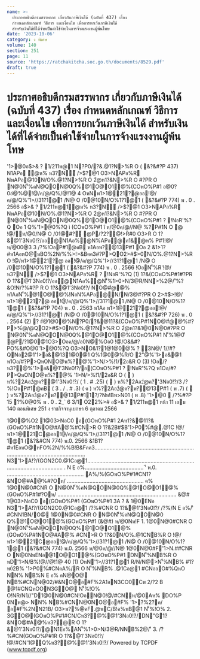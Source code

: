 ```yaml
---
name: >-
  ประกาศอธิบดีกรมสรรพากร เกี่ยวกับภาษีเงินได้ (ฉบับที่ 437) เรื่อง
  กําหนดหลักเกณฑ์ วิธีการ และเงื่อนไข เพื่อการยกเว้นภาษีเงินได้
  สำหรับเงินได้ที่ได้จ่ายเป็นค่าใช้จ่ายในการจ้างแรงงานผู้พ้นโทษ
date: '2023-10-06'
category: ง พิเศษ
volume: 140
section: 251
page: 11
source: 'https://ratchakitcha.soc.go.th/documents/8529.pdf'
draft: true
---
```


# ประกาศอธิบดีกรมสรรพากร เกี่ยวกับภาษีเงินได้ (ฉบับที่ 437) เรื่อง กําหนดหลักเกณฑ์ วิธีการ และเงื่อนไข เพื่อการยกเว้นภาษีเงินได้ สำหรับเงินได้ที่ได้จ่ายเป็นค่าใช้จ่ายในการจ้างแรงงานผู้พ้นโทษ

'1>@0อ$>& ? 1/211พ@1 N?P0/?&.@1?N>%R O ( &?&#?P 437) N1APอ ํ@ห% ห3?N์ />$?@1 O3>NAPอ%R NพAPอ@10N/O%.@1?N>%R O 2ํ@ห1?&N>%R O #?PR O N@0N'็%คN@QON@0Q%@1O@O1@%(COพO%P#1 อ@0?0อํ@%@!@/ค/@/Q%/@!1@ 4 OหNพ1>1@21?@ออ!@/ค/@/Q%'1>//31?1@1 /N@ O /0@10N/O%1?1@1 ( &?&#?P 774) พ . 0 . 2566 อ$>& ? 1/211พ@1ํ@ห% ห3?N์ />$?@1 O3>NAPอ%R NพAPอ@10N/O%.@1?N>%R O 2ํ@ห1?&N>%R O #?PR O N@0N'็%คN@QON@0Q%@1O@O1@%(COพO%P#1 ? !NอR'%?Q Oอ 1 Q%'1>@0%?Q ì (COพO%P#1 î ห/@0ค/@//N@ %?P#1N O @ !@/ห/@0/N@ O /01@#?์ @P/?2?@!>R#0 O3>R O 1?&@1'3Nอ0!?/ออ@N1Aอ%ํ@N%APอ@ค1&ํ@ห% P#1!@/ห/@00@3 3 /?%!OอP#1ํ@คB ห1Aอพ?@13P#1 Oอ 2 &1>1?#ห1AอหO@หBO%2N/%%>!>&Bคค3#?P>QO2>#$>0N/O%.@1?N>%R O !@/พ1>1@21?@ ออ!@/ค/@/Q%'1>//31?1@1 /N@ O /0@10N/O%1?1@1 ( &?&#?P 774) พ . 0 . 2566 !OอN'็%R'!@/ ห3?N์ />$?@1 O3>NAPอ%R ? !NอR'%?Q (1) 1?&(COพO%P#1#?PR O 1?&@1'3Nอ0!?/ออ@N1Aอ%ํ@N'็%1>0>N/3@R/NN>%2@/'ี%?&O!N/?%#?P R O 1?&@1'3Nอ0!?/ NO@#ํ@@% ห1AอN'็%@1O@@%!NอN%APอ@N/N/3@#?PR O 2>#$>!@/พ1>1@21?@ ออ!@/ค/@/Q%'1>//31?1@1 /N@ O /0@10N/O%1?1@1 ( &?&#?P 704) พ . 0 . 2563 ห1Aอ พ1>1@21?@ออ!@/ค/@/Q%'1>//31?1@1 /N@ O /0@10N/O%1?1@1 ( &?&#?P 726) พ . 0 . 2564 (2) ? #ํ@1@0@%N?P0/?&@11?&(COพO%P#1NO@#ํ@@%#?P>%ํ@/@QO2>#$>0N/O%.@1?N>%R O 2ํ@ห1?&1@0N@0#?PR O N@0N'็%คN@QON@0Q%@1O@O1@%(COพO%P#1 N'็%1@0'ี @P/?1@0@1O3>Oอค/@/อ0N@%Oอ0 !@/O&&#?PO%&#O@0'1>@0%?Q O3>NO&1?1@1@0@% ? 3N@/ 1//#?QNอ2@1'1>อ&@131@0@1 Q%1@0@%R/O  2"@%'1>อ&@1 พ1Oอ/#?P>QหONO@พ%?@%'1>N/>%!1/2อ&R O (3) !Oอ/?ห3?@%'1>อ&@1'3Nอ0!?/อ(COพO%P#1 ? !NอR'%?Q พ1Oอ/#?P>QหONO@พ%?@% '1>N/>%!1/2อ&R O (  ) ห%?2Aอ2ํ@ค?@1'3Nอ0!?/ ( 1 . # .25) (  ) ห%?2Aอ2ํ@ค?'3Nอ0!?/3 /?%!OอP#1ํ@คB ( 3 . / . # .3) ( ค ) ห%?2Aอ2ํ@ค?พ?@13P#1 ( พ .7) (  ) ห%?2Aอ2ํ@ค?พ?@13P#11?/?Nห!Bพ>N01 ( พ .8) '1>@0  /?%#?P 15 ?%0@0% พ . 0 . 2_` 6 3/1 O22%># อ$>& ? 1/211พ@1 หน้า 11 เลม 140 ตอนพิเศษ 251 ง ราชกิจจานุเบกษา 6 ตุลาคม 2566

1@0@%O2 1@03>NอC0 อ(GOพO%P#1 2Aห1?&@11?&(GOพO%P#1NO@#A@%#CN>R O 1?&2B#$B'1>P0%์#@.@1C !@/พ1>1@21C@ออ!@/ค/@/Q%'1>//31?1@1 /N@ O /0@10N/O%1?1@1 (&?&#CN 774) พ.0. 2566 &1B1?#ห1EอหO@หFO%2N/%%B!B&Fคค3...................................................................................................................... N3'1>A!?/(GON2C0.@1Cอ@1............................................................................................................ . N E อ%....................................... 'ี พ.0. ................................................... A%/%(GOพO%P#1#CN1?&NO@#A@%#?Oห/ ................................................... ค% 1@0N@0#CNR O N@0N'็%คN@QON@0Q%@1O@O1@%(GOพO%P#1#?Oห/ ............................................................................... &@# 1@03>NอC0 อ(GOพO%P#1 (GOพO%P#1 3A ? & 1@0ENอ N3'1>A!?/(GON2C0.@1Cอ@1 /?%#CNR O 1?&@1'3Nอ0!?/ /?%/N E อ%/'ี #CNN1BN/O@ 1@0N@0#CNR O N@0N'็%คN@QON@0 Q%@1O@O1@%(GOพO%P#1 (&@#) ห/@0Nห!F 1. 1@0N@0#CNR O N@0N'็%คN@QON@0Q%@1O@O1@%(GOพO%P#1NO@#A@% #CN>R O 1?&0N/O%.@1CNB%R O !@/พ1>1@21C@ออ!@/ค/@/Q%'1>//31?1@1 /N@ O /0@10N/O%1?1@1 (&?&#CN 774) พ.0. 2566 ห/@0ค/@//N@ 1@0N@0#F'1>N.##CNR O N@0NพENอ@1O@O1@%(GOพO%P#1 DNN'็%NB%R O พD'1>N/B%!@//@!1@ 40 (1) OหN'1>//31?1@1 R/N/N@>N'็%NB% #1?พ0์2B% '1>P0%์#CNคA%/R O N'็%NB% .@1Cอ@1 #CNออO#%QหO NN% NB%N E อ% คN@O@ NB%#CNN@02/#&NO@อ#F%2A1อN3CO0Cพ 2/?2 B @1#CNQหOON3GO@ N'็%!O% O!NR/N1//"D1@0N@0#CN!OอN@0!@/#CNห/@0Aห% DO%P 0Nพ@> NN% NB%#CNN@0NO@อ#F% '1>?%2?ค/ อ#F%2NN21B/ O3>พ?%@คF.@พC/B!ค%พB@1 N'็%!O% 2. 3GO@(GOพO%P#1#CN/Cห3?@%@1'3Nอ0!?/DN"G1?&NO@#A@%ห3?@R O 1?&@1'3Nอ0!?/@N1Eอ%AN'็%1>0>N/3@R/NNB%2@/'ี 3. /?%#CN(GOพO%P#1R O 1?&@1'3Nอ0!?/ !@/#CN'1@Q%ห3?@%@1'3Nอ0!?/ Powered by TCPDF (www.tcpdf.org)
